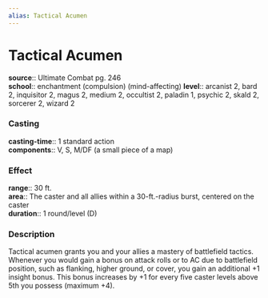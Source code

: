 ```yaml
---
alias: Tactical Acumen
---
```


# Tactical Acumen 

**source**:: Ultimate Combat pg. 246  
**school**:: enchantment (compulsion) (mind-affecting)
**level**:: arcanist 2, bard 2, inquisitor 2, magus 2, medium 2, occultist 2, paladin 1, psychic 2, skald 2, sorcerer 2, wizard 2

### Casting 

**casting-time**:: 1 standard action  
**components**:: V, S, M/DF (a small piece of a map)

### Effect 

**range**:: 30 ft.  
**area**:: The caster and all allies within a 30-ft.-radius burst, centered on the caster  
**duration**:: 1 round/level (D)

### Description 

Tactical acumen grants you and your allies a mastery of battlefield tactics. Whenever you would gain a bonus on attack rolls or to AC due to battlefield position, such as flanking, higher ground, or cover, you gain an additional +1 insight bonus. This bonus increases by +1 for every five caster levels above 5th you possess (maximum +4).
